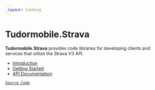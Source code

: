 ```yaml
---
_layout: landing
---
```


# Tudormobile.Strava

**Tudormobile.Strava** provides code libraries for developing clients and services that utilize the Strava V3 API.

- [Introduction](introduction.md)
- [Getting Started](getting-started.md)
- [API Documentation](api/tudormobile.md)

[`Source Code`](https://github.com/tudormobile/Strava)  


